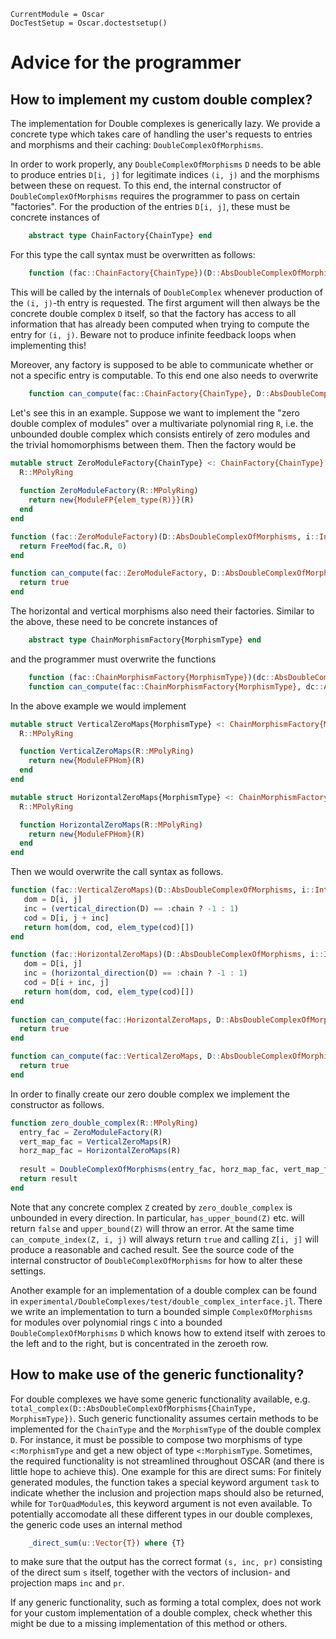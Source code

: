 ```@meta
CurrentModule = Oscar
DocTestSetup = Oscar.doctestsetup()
```

# Advice for the programmer

## How to implement my custom double complex?
The implementation for Double complexes is generically lazy. We provide 
a concrete type which takes care of handling the user's requests 
to entries and morphisms and their caching: `DoubleComplexOfMorphisms`. 

In order to work properly, any `DoubleComplexOfMorphisms` `D` needs to be able to produce
entries `D[i, j]` for legitimate indices `(i, j)` and the morphisms between 
these on request. To this end, the internal constructor of `DoubleComplexOfMorphisms` 
requires the programmer to pass on certain "factories". For the production 
of the entries `D[i, j]`, these must be concrete instances of 
```julia 
    abstract type ChainFactory{ChainType} end
```
For this type the call syntax must be overwritten as follows:
```julia
    function (fac::ChainFactory{ChainType})(D::AbsDoubleComplexOfMorphisms, i::Int, j::Int)::ChainType where {ChainType}
```
This will be called by the internals of `DoubleComplex` whenever production of the `(i, j)`-th 
entry is requested. The first argument will then always be the concrete double complex `D` itself, 
so that the factory has access to all information that has already been computed when trying 
to compute the entry for `(i, j)`. Beware not to produce infinite feedback loops when implementing this!

Moreover, any factory is supposed to be able to communicate whether or not a specific 
entry is computable. To this end one also needs to overwrite
```julia
    function can_compute(fac::ChainFactory{ChainType}, D::AbsDoubleComplexOfMorphisms, i::Int, j::Int)::Bool where {ChainType}
```

Let's see this in an example. Suppose we want to implement the "zero double complex of modules" 
over a multivariate polynomial ring `R`, i.e. the unbounded double complex which consists 
entirely of zero modules and the trivial homomorphisms between them. Then the factory would be 
```julia
mutable struct ZeroModuleFactory{ChainType} <: ChainFactory{ChainType}
  R::MPolyRing
  
  function ZeroModuleFactory(R::MPolyRing)
    return new{ModuleFP{elem_type(R)}}(R)
  end
end

function (fac::ZeroModuleFactory)(D::AbsDoubleComplexOfMorphisms, i::Int, j::Int)
  return FreeMod(fac.R, 0)
end

function can_compute(fac::ZeroModuleFactory, D::AbsDoubleComplexOfMorphisms, i::Int, j::Int)
  return true
end
```

The horizontal and vertical morphisms also need their factories. Similar to the above, these 
need to be concrete instances of 
```julia
    abstract type ChainMorphismFactory{MorphismType} end
```
and the programmer must overwrite the functions 
```julia
    function (fac::ChainMorphismFactory{MorphismType})(dc::AbsDoubleComplexOfMorphisms, i::Int, j::Int)::MorphismType where {MorphismType}
    function can_compute(fac::ChainMorphismFactory{MorphismType}, dc::AbsDoubleComplexOfMorphisms, i::Int, j::Int)::Bool where {MorphismType}
```
In the above example we would implement
```julia
mutable struct VerticalZeroMaps{MorphismType} <: ChainMorphismFactory{MorphismType}
  R::MPolyRing

  function VerticalZeroMaps(R::MPolyRing)
    return new{ModuleFPHom}(R)
  end
end

mutable struct HorizontalZeroMaps{MorphismType} <: ChainMorphismFactory{MorphismType}
  R::MPolyRing

  function HorizontalZeroMaps(R::MPolyRing)
    return new{ModuleFPHom}(R)
  end
end
```
Then we would overwrite the call syntax as follows.
```julia
function (fac::VerticalZeroMaps)(D::AbsDoubleComplexOfMorphisms, i::Int, j::Int)
   dom = D[i, j]
   inc = (vertical_direction(D) == :chain ? -1 : 1)
   cod = D[i, j + inc]
   return hom(dom, cod, elem_type(cod)[])
end

function (fac::HorizontalZeroMaps)(D::AbsDoubleComplexOfMorphisms, i::Int, j::Int)
   dom = D[i, j]
   inc = (horizontal_direction(D) == :chain ? -1 : 1)
   cod = D[i + inc, j]
   return hom(dom, cod, elem_type(cod)[])
end
  
function can_compute(fac::HorizontalZeroMaps, D::AbsDoubleComplexOfMorphisms, i::Int, j::Int)
  return true
end

function can_compute(fac::VerticalZeroMaps, D::AbsDoubleComplexOfMorphisms, i::Int, j::Int)
  return true
end
```

In order to finally create our zero double complex we implement the constructor as 
follows.
```julia
function zero_double_complex(R::MPolyRing)
  entry_fac = ZeroModuleFactory(R)
  vert_map_fac = VerticalZeroMaps(R)
  horz_map_fac = HorizontalZeroMaps(R)
  
  result = DoubleComplexOfMorphisms(entry_fac, horz_map_fac, vert_map_fac, horizontal_direction=:chain, vertical_direction=:chain)
  return result
end
```
Note that any concrete complex `Z` created by `zero_double_complex` is unbounded in every direction. 
In particular, `has_upper_bound(Z)` etc. will 
return `false` and `upper_bound(Z)` will throw an error. 
At the same time `can_compute_index(Z, i, j)` will always return `true` and 
calling `Z[i, j]` will produce a reasonable and cached result.
See the source code of the internal 
constructor of `DoubleComplexOfMorphisms` for how to alter these settings.

Another example for an implementation of a double complex can be 
found in `experimental/DoubleComplexes/test/double_complex_interface.jl`. 
There we write an implementation to turn a bounded simple 
`ComplexOfMorphisms` for modules over polynomial rings `C` 
into a bounded `DoubleComplexOfMorphisms` `D` which knows how to extend itself 
with zeroes to the left and to the right, but is concentrated in the zeroeth row.


## How to make use of the generic functionality?

For double complexes we have some generic functionality available, e.g. 
`total_complex(D::AbsDoubleComplexOfMorphisms{ChainType, MorphismType})`. 
Such generic functionality assumes certain methods to be implemented for the 
`ChainType` and the `MorphismType` of the double complex `D`. For instance, 
it must be possible to compose two morphisms of type `<:MorphismType` and 
get a new object of type `<:MorphismType`. Sometimes, the required functionality 
is not streamlined throughout OSCAR (and there is little hope to achieve this).
One example for this are direct sums: For finitely generated modules, the 
function takes a special keyword argument `task` to indicate whether the inclusion 
and projection maps should also be returned, while for `TorQuadModule`s, this keyword argument 
is not even available. To potentially accomodate all these different types in our 
double complexes, the generic code uses an internal method
```julia
    _direct_sum(u::Vector{T}) where {T}
```
to make sure that the output has the correct format `(s, inc, pr)` consisting of the 
direct sum `s` itself, together with the vectors of inclusion- and projection 
maps `inc` and `pr`.

If any generic functionality, such as forming a total complex,
 does not work for your custom implementation of a double 
complex, check whether this might be due to a missing implementation of this method or others.
    
